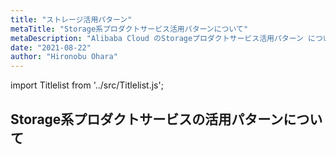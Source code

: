 ```yaml
---
title: "ストレージ活用パターン"
metaTitle: "Storage系プロダクトサービス活用パターンについて"
metaDescription: "Alibaba Cloud のStorageプロダクトサービス活用パターン についてを説明します"
date: "2021-08-22"
author: "Hironobu Ohara"
---
```


import Titlelist from '../src/Titlelist.js';

## Storage系プロダクトサービスの活用パターンについて

<!-- 
query MyQuery {
  allMarkdownRemark(
    filter: {fileAbsolutePath: {regex: "/usecase-storage/"}}
    sort: {fields: fileAbsolutePath, order: ASC}
  ) {
    nodes {
      frontmatter {
        title
        metaTitle
        metaDescription
        date(formatString: "yyyy/MM/DD")
        author       
      }
      fileAbsolutePath
    }
  }
}
-->

<Titlelist 
    metaTitle="ArcserveによるOSSバックアップ"
    metaDescription="ArcserveBackupのクラウドストレージにOSSを使用してみた"
    url="https://sbcloud.github.io/help/usecase-storage/STORAGE_001_Using_OSS_for_cloud_storage_in_ArcserveBackup"
    imageurl="https://raw.githubusercontent.com/sbcloud/help/master/content/usecase-storage/Storage_images_26006613465461000/20191126152821.png"
    date="2019/11/28"
    author="SBC engineer blog"
/>


<Titlelist 
    metaTitle="Cloud Storage Gatewayのご紹介"
    metaDescription="Alibaba Cloud の Cloud Storage Gateway を試してみた"
    url="https://sbcloud.github.io/help/usecase-storage/STORAGE_002_Cloud_Storage_Gateway"
    imageurl="https://raw.githubusercontent.com/sbcloud/help/master/content/usecase-storage/Storage_images_26006613489252600/20191226165720.png"
    date="2019/12/27"
    author="SBC engineer blog"
/>

<Titlelist 
    metaTitle="FCで日中間のOSSファイル転送"
    metaDescription="FunctionComputeを利用して日本と中国リージョン間でOSSファイル転送を実現"
    url="https://sbcloud.github.io/help/usecase-storage/STORAGE_003_OSS_File_Transfer_between_Japan_and_China_Region_using_FunctionCompute"
    imageurl="https://raw.githubusercontent.com/sbcloud/help/master/content/usecase-storage/Storage_images_26006613533484900/20200311160651.png"
    date="2020/03/18"
    author="SBC engineer blog"
/>

